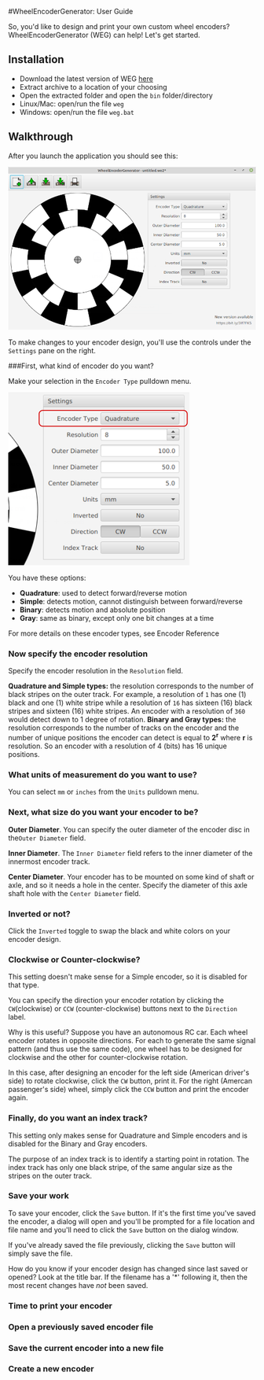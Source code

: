 #WheelEncoderGenerator: User Guide

So, you'd like to design and print your own custom wheel encoders? WheelEncoderGenerator (WEG) can help! Let's get started.

## Installation
 * Download the latest version of WEG [here](https://github.com/shimniok/WheelEncoderGenerator/releases)
 * Extract archive to a location of your choosing
 * Open the extracted folder and open the ```bin``` folder/directory
 * Linux/Mac: open/run the file ```weg```
 * Windows: open/run the file ```weg.bat```

## Walkthrough

After you launch the application you should see this:

![app screenshot](imgs/20210315-104611.png)

To make changes to your encoder design, you'll use the controls under the `Settings` pane on the right. 

###First, what kind of encoder do you want?

Make your selection in the `Encoder Type` pulldown menu.

![encoder type](imgs/EncoderType.png)

You have these options:

 * **Quadrature**: used to detect forward/reverse motion
 * **Simple**: detects motion, cannot distinguish between forward/reverse
 * **Binary**: detects motion and absolute position
 * **Gray**: same as binary, except only one bit changes at a time
 
 For more details on these encoder types, see Encoder Reference

### Now specify the encoder resolution

Specify the encoder resolution in the `Resolution` field.

**Quadrature and Simple types:** the resolution corresponds to the number of black stripes on the outer track. For example, a resolution of `1` has one (1) black and one (1) white stripe while a resolution of `16` has sixteen (16) black stripes and sixteen (16) white stripes. An encoder with a resolution of `360` would detect down to 1 degree of rotation.
**Binary and Gray types:** the resolution corresponds to the number of tracks on the encoder and the number of unique positions the encoder can detect is equal to **2<sup>r</sup>** where **r** is resolution. So an encoder with a resolution of 4 (bits) has 16 unique positions.

### What units of measurement do you want to use?

You can select `mm` or `inches` from the `Units` pulldown menu.
 
### Next, what size do you want your encoder to be?

**Outer Diameter**. You can specify the outer diameter of the encoder disc in the`Outer Diameter` field.

**Inner Diameter**. The `Inner Diameter` field refers to the inner diameter of the innermost encoder track.

**Center Diameter**. Your encoder has to be mounted on some kind of shaft or axle, and so it needs a hole in the center. Specify the diameter of this axle shaft hole with the `Center Diameter` field.

### Inverted or not?

Click the `Inverted` toggle to swap the black and white colors on your encoder design.

### Clockwise or Counter-clockwise?

This setting doesn't make sense for a Simple encoder, so it is disabled for that type.

You can specify the direction your encoder rotation by clicking the `CW`(clockwise) or `CCW` (counter-clockwise) buttons next to the `Direction` label.

Why is this useful? Suppose you have an autonomous RC car. Each wheel encoder rotates in opposite directions. For each to generate the same signal pattern (and thus use the same code), one wheel has to be designed for clockwise and the other for counter-clockwise rotation.

In this case, after designing an encoder for the left side (American driver's side) to rotate clockwise, click the `CW` button, print it. For the right (Amercan passenger's side) wheel, simply click the `CCW` button and print the encoder again.

### Finally, do you want an index track?

This setting only makes sense for Quadrature and Simple encoders and is disabled for the Binary and Gray encoders.

The purpose of an index track is to identify a starting point in rotation. The index track has only one black stripe, of the same angular size as the stripes on the outer track.

### Save your work

To save your encoder, click the `Save` button. If it's the first time you've saved the encoder, a dialog will open and you'll be prompted for a file location and file name and you'll need to click the `Save` button on the dialog window.

If you've already saved the file previously, clicking the `Save` button will simply save the file.

How do you know if your encoder design has changed since last saved or opened? Look at the title bar. If the filename has a '*' following it, then the most recent changes have *not* been saved.

### Time to print your encoder



### Open a previously saved encoder file



### Save the current encoder into a new file



### Create a new encoder




